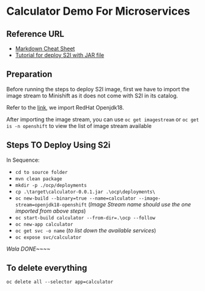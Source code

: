 # Calculator Demo For Microservices

## Reference URL
* [Markdown Cheat Sheet](https://github.com/adam-p/markdown-here/wiki/Markdown-Cheatsheet)
* [Tutorial for deploy S2I with JAR file](https://access.redhat.com/documentation/en-us/red_hat_jboss_middleware_for_openshift/3/html-single/red_hat_java_s2i_for_openshift/index)

## Preparation
Before running the steps to deploy S2I image, first we have to import the image stream to Minishift as it does not come with S2I in its catalog.

Refer to the [link](https://developers.redhat.com/blog/2017/02/23/getting-started-with-openshift-java-s2i/), we import RedHat Openjdk18.

After importing the image stream, you can use `oc get imagestream` or `oc get is -n openshift` to view the list of image stream available

## Steps TO Deploy Using S2i
In Sequence:
* `cd to source folder`
* `mvn clean package`
* `mkdir -p ./ocp/deployments`
* `cp .\target\calculator-0.0.1.jar .\ocp\deployments\` 
* `oc new-build --binary=true --name=calculator --image-stream=openjdk18-openshift` (_Image Stream name should use the one imported from above steps_)
* `oc start-build calculator --from-dir=.\ocp --follow`
* `oc new-app calculator`
* `oc get svc -o name` (_to list down the available services_)
* `oc expose svc/calculator`

*Wala DONE~~~~*

## To delete everything
``` 
oc delete all --selector app=calculator
```
